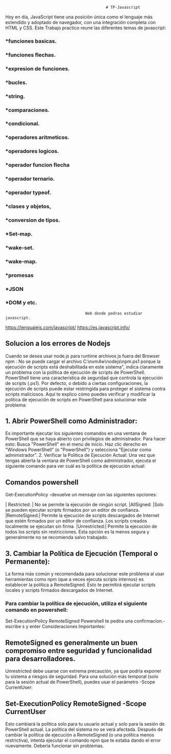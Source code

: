                                                 # TP-Javascript
Hoy en día, JavaScript tiene una posición única como el lenguaje más extendido y adoptado de navegador, 
con una integración completa con HTML y CSS.
Este Trabajo practico reune las diferentes temas de javascript:
### *funciones basicas. 
### *funciones flechas.
### *expresion de funciones. 
### *bucles. 
### *string. 
### *comparaciones. 
### *condicional.
### *operadores aritmeticos. 
### *operadores logicos. 
### *operador funcion flecha 
### *operador ternario. 
### *operador typeof.
### *clases y objetos, 
### *conversion de tipos. 
### *Set-map. 
### *wake-set. 
### *wake-map.
### *promesas 
### *JSON 
### *DOM y etc.
                                       Web donde podras estudiar javascript.
https://lenguajejs.com/javascript/
https://es.javascript.info/
## Solucion a los errores de Nodejs
Cuando se desea usar node.js para runtime archivos js fuera del Browser
npm : No se puede cargar el archivo C:\nvm4w\nodejs\npm.ps1 porque la ejecución de scripts está deshabilitada en este sistema", 
indica claramente un problema con la política de ejecución de scripts de PowerShell.
PowerShell tiene una característica de seguridad que controla la ejecución de scripts (.ps1). 
Por defecto, o debido a ciertas configuraciones, la ejecución de scripts puede estar restringida para proteger el sistema contra scripts maliciosos.
Aquí te explico cómo puedes verificar y modificar la política de ejecución de scripts en PowerShell para solucionar este problema:

## 1. Abrir PowerShell como Administrador:
Es importante ejecutar los siguientes comandos en una ventana de PowerShell que se haya abierto con privilegios de administrador. Para hacer esto:
Busca "PowerShell" en el menú de inicio.
Haz clic derecho en "Windows PowerShell" (o "PowerShell") y selecciona "Ejecutar como administrador".
2. Verificar la Política de Ejecución Actual:
Una vez que tengas abierta la ventana de PowerShell como administrador, ejecuta el siguiente comando para ver cuál es la política de ejecución actual:
## **Comandos powershell**
Get-ExecutionPolicy
   -devuelve un mensaje con las siguientes opciones:

   | Restricted: | No se permite la ejecución de ningún script.
   |AllSigned:   |Solo se pueden ejecutar scripts firmados por un editor de confianza.
   |RemoteSigned:| Permite la ejecución de scripts descargados de Internet que estén firmados por un editor de confianza. Los scripts creados localmente se ejecutan sin firma.
   |Unrestricted:| Permite la ejecución de todos los scripts sin restricciones. Esta opción es la menos segura y generalmente no se recomienda salvo trabajado.

## 3. Cambiar la Política de Ejecución (Temporal o Permanente):
La forma más común y recomendada para solucionar este problema al usar herramientas como npm (que a veces ejecuta scripts internos) es establecer la política a RemoteSigned. Esto te permitirá ejecutar scripts locales y scripts firmados descargados de Internet.

### Para cambiar la política de ejecución, utiliza el siguiente comando en powershell:
Set-ExecutionPolicy RemoteSigned
Powershell te pedira una confirmacion.-escribe s y enter
Consideraciones Importantes:

## RemoteSigned es generalmente un buen compromiso entre seguridad y funcionalidad para desarrolladores.
Unrestricted debe usarse con extrema precaución, ya que podría exponer tu sistema a riesgos de seguridad.
Para una solución más temporal (solo para la sesión actual de PowerShell), puedes usar el parámetro -Scope CurrentUser:
## Set-ExecutionPolicy RemoteSigned -Scope CurrentUser
Esto cambiará la política solo para tu usuario actual y solo para la sesión de PowerShell actual. La política del sistema no se verá afectada.
Después de cambiar la política de ejecución a RemoteSigned (o una política menos restrictiva), intenta ejecutar el comando npm que te estaba dando el error nuevamente. Debería funcionar sin problemas.